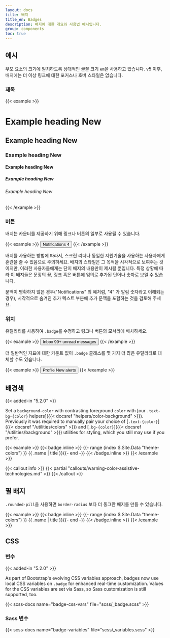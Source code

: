 ```yaml
---
layout: docs
title: 배지
title_en: Badges
description: 배지에 대한 개요와 사용법 예시입니다.
group: components
toc: true
---
```


## 예시

부모 요소의 크기에 일치하도록 상대적인 글꼴 크기 `em`을 사용하고 있습니다. v5 이후, 배지에는 더 이상 링크에 대한 포커스나 호버 스타일은 없습니다.

### 제목

{{< example >}}
<h1>Example heading <span class="badge text-bg-secondary">New</span></h1>
<h2>Example heading <span class="badge text-bg-secondary">New</span></h2>
<h3>Example heading <span class="badge text-bg-secondary">New</span></h3>
<h4>Example heading <span class="badge text-bg-secondary">New</span></h4>
<h5>Example heading <span class="badge text-bg-secondary">New</span></h5>
<h6>Example heading <span class="badge text-bg-secondary">New</span></h6>
{{< /example >}}

### 버튼

배지는 카운터를 제공하기 위해 링크나 버튼의 일부로 사용될 수 있습니다.

{{< example >}}
<button type="button" class="btn btn-primary">
  Notifications <span class="badge text-bg-secondary">4</span>
</button>
{{< /example >}}

배지를 사용하는 방법에 따라서, 스크린 리더나 동일한 지원기술을 사용하는 사용자에게 혼란을 줄 수 있음으로 주의하세요. 배지의 스타일은 그 목적을 시각적으로 보여주는 것이지만, 이러한 사용자들에게는 단지 배지의 내용만이 제시될 뿐입니다. 특정 상황에 따라 이 배지들은 문장의 끝, 링크 혹은 버튼에 임의로 추가된 단어나 숫자로 보일 수 있습니다.

문맥이 명확하지 않은 경우("Notifications" 의 예처럼, "4" 가 알림 숫자라고 이해되는 경우), 시각적으로 숨겨진 추가 텍스트 부분에 추가 문맥을 포함하는 것을 검토해 주세요.

### 위치

유틸리티를 사용하여 `.badge`를 수정하고 링크나 버튼의 모서리에 배치하세요.

{{< example >}}
<button type="button" class="btn btn-primary position-relative">
  Inbox
  <span class="position-absolute top-0 start-100 translate-middle badge rounded-pill bg-danger">
    99+
    <span class="visually-hidden">unread messages</span>
  </span>
</button>
{{< /example >}}

더 일반적인 지표에 대한 카운트 없이 `.badge` 클래스를 몇 가지 더 많은 유틸리티로 대체할 수도 있습니다.

{{< example >}}
<button type="button" class="btn btn-primary position-relative">
  Profile
  <span class="position-absolute top-0 start-100 translate-middle p-2 bg-danger border border-light rounded-circle">
    <span class="visually-hidden">New alerts</span>
  </span>
</button>
{{< /example >}}

## 배경색

{{< added-in "5.2.0" >}}

Set a `background-color` with contrasting foreground `color` with [our `.text-bg-{color}` helpers]({{< docsref "helpers/color-background" >}}). Previously it was required to manually pair your choice of [`.text-{color}`]({{< docsref "/utilities/colors" >}}) and [`.bg-{color}`]({{< docsref "/utilities/background" >}}) utilities for styling, which you still may use if you prefer.

{{< example >}}
{{< badge.inline >}}
{{- range (index $.Site.Data "theme-colors") }}
<span class="badge text-bg-{{ .name }}">{{ .name | title }}</span>{{- end -}}
{{< /badge.inline >}}
{{< /example >}}

{{< callout info >}}
{{< partial "callouts/warning-color-assistive-technologies.md" >}}
{{< /callout >}}

## 필 배지

`.rounded-pill`을 사용하면 `border-radius` 보다 더 동그란 배지를 만들 수 있습니다.

{{< example >}}
{{< badge.inline >}}
{{- range (index $.Site.Data "theme-colors") }}
<span class="badge rounded-pill text-bg-{{ .name }}">{{ .name | title }}</span>{{- end -}}
{{< /badge.inline >}}
{{< /example >}}

## CSS

### 변수

{{< added-in "5.2.0" >}}

As part of Bootstrap's evolving CSS variables approach, badges now use local CSS variables on `.badge` for enhanced real-time customization. Values for the CSS variables are set via Sass, so Sass customization is still supported, too.

{{< scss-docs name="badge-css-vars" file="scss/_badge.scss" >}}

### Sass 변수

{{< scss-docs name="badge-variables" file="scss/_variables.scss" >}}
